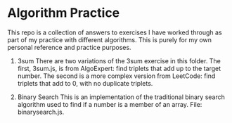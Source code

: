 # Algorithm Practice

This repo is a collection of answers to exercises
I have worked through as part of my practice with different algorithms. This is purely for my own personal reference and practice purposes.

1. 3sum
There are two variations of the 3sum exercise in this folder. The first, 3sum.js, is from AlgoExpert: find triplets that add up to the target number. The second is a more complex version from LeetCode: find triplets that add to 0, with no duplicate triplets.

2. Binary Search
This is an implementation of the traditional binary search algorithm used to find if a number is a member of an array. File: binarysearch.js.